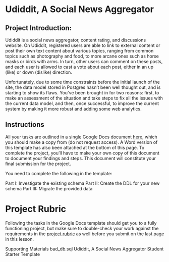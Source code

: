 # Udiddit, A Social News Aggregator

## Project Introduction:
Udiddit is a social news aggregator, content rating, and discussions website. On Udiddit, registered users are able to link to external content or post their own text content about various topics, ranging from common topics such as photography and food, to more arcane ones such as horse masks or birds with arms. In turn, other users can comment on these posts, and each user is allowed to cast a vote about each post, either in an up (like) or down (dislike) direction.

Unfortunately, due to some time constraints before the initial launch of the site, the data model stored in Postgres hasn’t been well thought out, and is starting to show its flaws. You’ve been brought in for two reasons: first, to make an assessment of the situation and take steps to fix all the issues with the current data model, and then, once successful, to improve the current system by making it more robust and adding some web analytics.

## Instructions

All your tasks are outlined in a single Google Docs document [here](https://docs.google.com/document/d/1eQ3jsuU55Vyu6iuKpIqqR0_cC8spVNwM-wyqwtLcGgQ/copy), which you should make a copy from (do not request access). A Word version of this template has also been attached at the bottom of this page. To complete the project, you’ll have to make your own copy of this document to document your findings and steps. This document will constitute your final submission for the project.

You need to complete the following in the template:

Part I: Investigate the existing schema
Part II: Create the DDL for your new schema
Part III: Migrate the provided data

# Project Rubric
Following the tasks in the Google Docs template should get you to a fully functioning project, but make sure to double-check your work against the requirements in the [project rubric](https://review.udacity.com/#!/rubrics/2802/view) as well before you submit on the last page in this lesson.

Supporting Materials
bad_db.sql
Udiddit, A Social News Aggregator Student Starter Template
